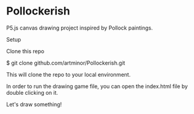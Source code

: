 # Pollockerish

P5.js canvas drawing project inspired by Pollock paintings.

Setup

Clone this repo

$ git clone github.com/artminor/Pollockerish.git


This will clone the repo to your local environment.

In order to run the drawing game file, you can open the index.html file by double clicking on it.

Let's draw something!
